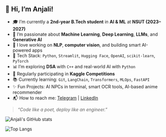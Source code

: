 ## 👋 Hi, I’m Anjali!

- 🎓 I’m currently a **2nd-year B.Tech student** in **AI & ML** at **NSUT (2023–2027)**
- 🤖 I’m passionate about **Machine Learning**, **Deep Learning**, **LLMs**, and **Generative AI**
- 🧠 I love working on **NLP**, **computer vision**, and building smart AI-powered apps
- 🧰 Tech Stack: `Python`, `Streamlit`, `Hugging Face`, `OpenAI`, `scikit-learn`, `PyTorch`
- 📊 I’m exploring **DSA** with `C++` and real-world AI with `Python`
- 🧪 Regularly participating in **Kaggle Competitions**
- 📚 Currently learning: `Git`, `LangChain`, `Transformers`, `MLOps`, `FastAPI`
- ✨ Fun Projects: AI NPCs in terminal, smart OCR tools, AI-based anime recommender
- 📬 How to reach me: [Telegram](https://t.me/your_username) | [LinkedIn](https://linkedin.com/in/your-profile)

> *“Code like a poet, deploy like an engineer.”*

<!-- GitHub Stats (Optional) -->
![Anjali's GitHub stats](https://github-readme-stats.vercel.app/api?username=anjalirj27&show_icons=true&theme=tokyonight)

<!-- Top Languages (Optional) -->
![Top Langs](https://github-readme-stats.vercel.app/api/top-langs/?username=anjalirj27&layout=compact&theme=tokyonight)

<!-- Pinned Projects appear below -->
